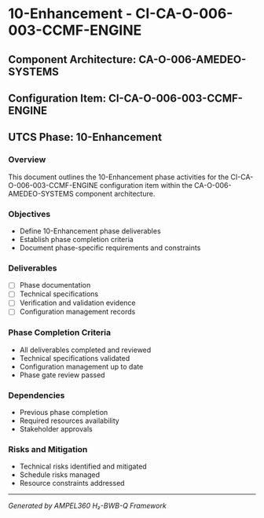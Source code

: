 # 10-Enhancement - CI-CA-O-006-003-CCMF-ENGINE

## Component Architecture: CA-O-006-AMEDEO-SYSTEMS
## Configuration Item: CI-CA-O-006-003-CCMF-ENGINE
## UTCS Phase: 10-Enhancement

### Overview
This document outlines the 10-Enhancement phase activities for the CI-CA-O-006-003-CCMF-ENGINE configuration item within the CA-O-006-AMEDEO-SYSTEMS component architecture.

### Objectives
- Define 10-Enhancement phase deliverables
- Establish phase completion criteria
- Document phase-specific requirements and constraints

### Deliverables
- [ ] Phase documentation
- [ ] Technical specifications
- [ ] Verification and validation evidence
- [ ] Configuration management records

### Phase Completion Criteria
- All deliverables completed and reviewed
- Technical specifications validated
- Configuration management up to date
- Phase gate review passed

### Dependencies
- Previous phase completion
- Required resources availability
- Stakeholder approvals

### Risks and Mitigation
- Technical risks identified and mitigated
- Schedule risks managed
- Resource constraints addressed

---
*Generated by AMPEL360 H₂-BWB-Q Framework*

